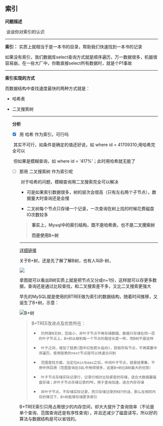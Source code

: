 ## 索引

**问题描述**

​	谈谈你对索引的认识

---

**索引：** 实质上就相当于是一本书的目录，帮助我们快速找到一本书的记录

如果没有索引，我们数据库select查询方式就是顺序遍历，万一数据很多，机器很容易崩，在一些大厂中，你敢直接select所有数据时，就是个P1事故

---

**索引实现的方式**

而数据结构中查找速度最快的两种方式就是：

* 哈希表

* 二叉搜索树

  ---

  **分析**

  - [x] 用	哈希	作为索引，可行吗

  ​		其实不可行，如条件是确定的值还好说，如 where id = 41709310;用哈希完全可以

  ​		但如果是模糊查询，如 where id = '417%'；此时用哈希就无能了

  - [ ] 那用 二叉搜索树 作为索引呢

    ​	对于哈希的问题，模糊查询用二叉搜索完全可以解决

    * 可是如果索引数据很多，树的层次会很高（只有左右两个子节点），数据量大时查询还是会慢

    * 二叉树每个节点只存储一个记录，一次查询在树上找的时候花费磁盘IO次数较多

    > **事实上，Mysql中的索引结构，既不是哈希表，也不是二叉搜索树**
    >
    > **而是使用B+树**

    ---

    [详细链接](https://zhuanlan.zhihu.com/p/117419077)

    关于B+树，还是先了解了解B树，也有人叫B-树，

    

    ![](https://imgconvert.csdnimg.cn/aHR0cHM6Ly9tbWJpei5xcGljLmNuL21tYml6X3BuZy9OdE81c2lhbEpaR3B3ZmFwQVUzT3pwc2xKRDhldGJmWmVLdFJpYUpkT0MyWWlhN2pMc2lhaGs1clQ0WmxDYUhQMTNBQnlxRlRXQ0JVZldRWWg5Ymt0Z1ZCRUEvNjQw?x-oss-process=image/format,png)

    ​	拿图就可以看出B树实质上就是把节点又分成n+1份，这样就可以存更多数据，查询还是通过比较查找，和二叉搜索差不多，又比二叉搜索更强大

    ​	 早先的MySQL就是使用的BTREE做为索引的数据结构，随着时间推移，又诞生了B+树，示意：

    ![B+树](https://imgconvert.csdnimg.cn/aHR0cHM6Ly9tbWJpei5xcGljLmNuL21tYml6X3BuZy9OdE81c2lhbEpaR3B3ZmFwQVUzT3pwc2xKRDhldGJmWmVDaklRa081RDV5aWJFZjV5dHN2Rm53dXNZRmFQUVVVTTlrdXFyYmljcVBIaHNjcndncjBtRDRKQS82NDA?x-oss-process=image/format,png) 

    >B+TREE改进点及优势所在：
    >
    >-      仍然是N叉树，层级小，非叶子节点不再存储数据，数据只存储在同一层的叶子节点上，B+树从根到每一个节点的路径长度一样，而B树不是这样
    >
    >-      叶子之间，增加了链表(图中红色箭头指向)，获取所有节点，不再需要中序遍历，使用链表的next节点就可以快速访问到
    >
    >-      范围查找方面，当定位min与max之后，中间叶子节点，就是结果集，不用中序回溯（范围查询在SQL中用得很多，这是B+树比B树最大的优势）
    >
    >-      叶子节点存储实际记录行，记录行相对比较紧密的存储，适合大数据量磁盘存储；非叶子节点存储记录的PK，用于查询加速，适合内存存储
    >
    >-      非叶子节点，不存储实际记录，而只存储记录的KEY的话，那么在相同内存的情况下，B+树能够存储更多索引

     B+TREE索引只用占用很少的内存空间，却大大提升了查询效率（不论是单个查询、范围查询还是有序性查询），并且还减少了磁盘读写，所以好的算法与数据结构是可以省钱的。 